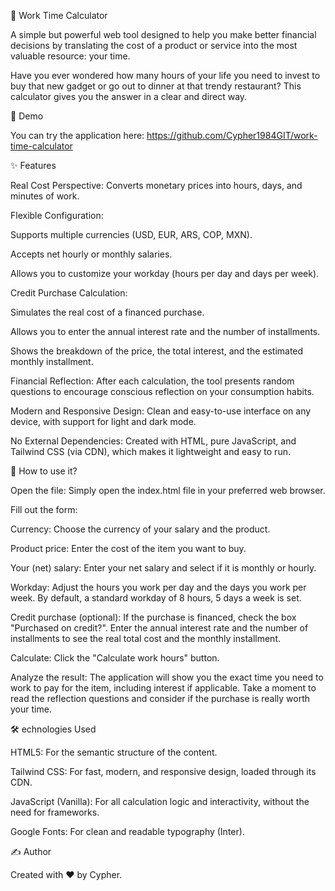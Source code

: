 🧮 Work Time Calculator

A simple but powerful web tool designed to help you make better financial decisions by translating the cost of a product or service into the most valuable resource: your time.

Have you ever wondered how many hours of your life you need to invest to buy that new gadget or go out to dinner at that trendy restaurant? This calculator gives you the answer in a clear and direct way.

🌟 Demo

You can try the application here: https://github.com/Cypher1984GIT/work-time-calculator

✨ Features

Real Cost Perspective: Converts monetary prices into hours, days, and minutes of work.

Flexible Configuration:

Supports multiple currencies (USD, EUR, ARS, COP, MXN).

Accepts net hourly or monthly salaries.

Allows you to customize your workday (hours per day and days per week).

Credit Purchase Calculation:

Simulates the real cost of a financed purchase.

Allows you to enter the annual interest rate and the number of installments.

Shows the breakdown of the price, the total interest, and the estimated monthly installment.

Financial Reflection: After each calculation, the tool presents random questions to encourage conscious reflection on your consumption habits.

Modern and Responsive Design: Clean and easy-to-use interface on any device, with support for light and dark mode.

No External Dependencies: Created with HTML, pure JavaScript, and Tailwind CSS (via CDN), which makes it lightweight and easy to run.

🚀 How to use it?

Open the file: Simply open the index.html file in your preferred web browser.

Fill out the form:

Currency: Choose the currency of your salary and the product.

Product price: Enter the cost of the item you want to buy.

Your (net) salary: Enter your net salary and select if it is monthly or hourly.

Workday: Adjust the hours you work per day and the days you work per week. By default, a standard workday of 8 hours, 5 days a week is set.

Credit purchase (optional): If the purchase is financed, check the box "Purchased on credit?". Enter the annual interest rate and the number of installments to see the real total cost and the monthly installment.

Calculate: Click the "Calculate work hours" button.

Analyze the result: The application will show you the exact time you need to work to pay for the item, including interest if applicable. Take a moment to read the reflection questions and consider if the purchase is really worth your time.

🛠️ echnologies Used

HTML5: For the semantic structure of the content.

Tailwind CSS: For fast, modern, and responsive design, loaded through its CDN.

JavaScript (Vanilla): For all calculation logic and interactivity, without the need for frameworks.

Google Fonts: For clean and readable typography (Inter).

✍️ Author

Created with ❤️ by Cypher.
